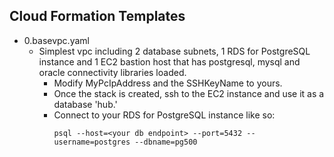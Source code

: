 ## Cloud Formation Templates
- 0.basevpc.yaml 
  - Simplest vpc including 2 database subnets, 1 RDS for PostgreSQL instance and 1 EC2 bastion host that has postgresql, mysql and oracle connectivity libraries loaded.
    - Modify MyPcIpAddress and the SSHKeyName to yours.
    - Once the stack is created, ssh to the EC2 instance and use it as a database 'hub.'
    - Connect to your RDS for PostgreSQL instance like so:
      ```
      psql --host=<your db endpoint> --port=5432 --username=postgres --dbname=pg500
      ```
